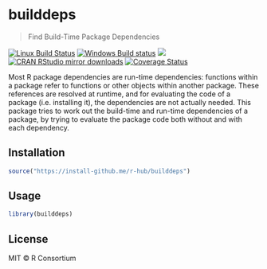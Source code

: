


# builddeps

> Find Build-Time Package Dependencies

[![Linux Build Status](https://travis-ci.org/r-hub/builddeps.svg?branch=master)](https://travis-ci.org/r-hub/builddeps)
[![Windows Build status](https://ci.appveyor.com/api/projects/status/github/r-hub/builddeps?svg=true)](https://ci.appveyor.com/project/gaborcsardi/builddeps)
[![](http://www.r-pkg.org/badges/version/builddeps)](http://www.r-pkg.org/pkg/builddeps)
[![CRAN RStudio mirror downloads](http://cranlogs.r-pkg.org/badges/builddeps)](http://www.r-pkg.org/pkg/builddeps)
[![Coverage Status](https://img.shields.io/codecov/c/github/r-hub/builddeps/master.svg)](https://codecov.io/github/r-hub/builddeps?branch=master)

Most R package dependencies are run-time dependencies: functions within a
package refer to functions or other objects within another package. These
references are resolved at runtime, and for evaluating the code of a
package (i.e. installing it), the dependencies are not actually needed.
This package tries to work out the build-time and run-time dependencies of
a package, by trying to evaluate the package code both without and with
each dependency.

## Installation


```r
source("https://install-github.me/r-hub/builddeps")
```

## Usage


```r
library(builddeps)
```

## License

MIT © R Consortium

